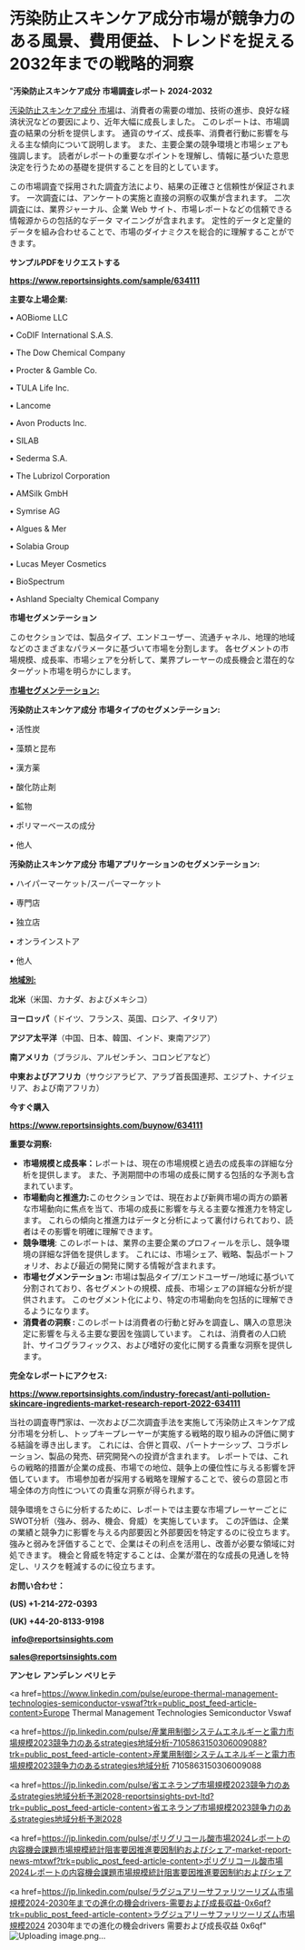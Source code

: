 # 汚染防止スキンケア成分市場が競争力のある風景、費用便益、トレンドを捉える2032年までの戦略的洞察

"<strong>汚染防止スキンケア成分 市場調査レポート 2024-2032</strong>

<a href=https://www.reportsinsights.com/sample/634111>汚染防止スキンケア成分 市場</a>は、消費者の需要の増加、技術の進歩、良好な経済状況などの要因により、近年大幅に成長しました。 このレポートは、市場調査の結果の分析を提供します。 通貨のサイズ、成長率、消費者行動に影響を与える主な傾向について説明します。 また、主要企業の競争環境と市場シェアも強調します。 読者がレポートの重要なポイントを理解し、情報に基づいた意思決定を行うための基礎を提供することを目的としています。

この市場調査で採用された調査方法により、結果の正確さと信頼性が保証されます。 一次調査には、アンケートの実施と直接の洞察の収集が含まれます。 二次調査には、業界ジャーナル、企業 Web サイト、市場レポートなどの信頼できる情報源からの包括的なデータ マイニングが含まれます。 定性的データと定量的データを組み合わせることで、市場のダイナミクスを総合的に理解することができます。

<strong><b>サンプルPDFをリクエストする</b></strong>

<a href=https://www.reportsinsights.com/sample/634111><strong><u>https://www.reportsinsights.com/sample/634111</u></strong></a>

<strong>主要な上場企業:</strong>

• AOBiome LLC

• CoDIF International S.A.S.

• The Dow Chemical Company

• Procter & Gamble Co.

• TULA Life Inc.

• Lancome

• Avon Products Inc.

• SILAB

• Sederma S.A.

• The Lubrizol Corporation

• AMSilk GmbH

• Symrise AG

• Algues & Mer

• Solabia Group

• Lucas Meyer Cosmetics

• BioSpectrum

• Ashland Specialty Chemical Company

<strong>市場セグメンテーション</strong>

このセクションでは、製品タイプ、エンドユーザー、流通チャネル、地理的地域などのさまざまなパラメータに基づいて市場を分割します。 各セグメントの市場規模、成長率、市場シェアを分析して、業界プレーヤーの成長機会と潜在的なターゲット市場を明らかにします。

<strong><u>市場セグメンテーション</u></strong><strong><u>:</u></strong>

<strong>汚染防止スキンケア成分 市場タイプのセグメンテーション:</strong>

• 活性炭

• 藻類と昆布

• 漢方薬

• 酸化防止剤

• 鉱物

• ポリマーベースの成分

• 他人

<strong>汚染防止スキンケア成分 市場アプリケーションのセグメンテーション:</strong>

• ハイパーマーケット/スーパーマーケット

• 専門店

• 独立店

• オンラインストア

• 他人

<strong><u>地域別</u></strong><strong><u>:</u></strong>

<strong>北米</strong>（米国、カナダ、およびメキシコ）

<strong>ヨーロッパ</strong>（ドイツ、フランス、英国、ロシア、イタリア）

<strong>アジア太平洋</strong>（中国、日本、韓国、インド、東南アジア）

<strong>南アメリカ</strong>（ブラジル、アルゼンチン、コロンビアなど）

<strong>中東およびアフリカ</strong>（サウジアラビア、アラブ首長国連邦、エジプト、ナイジェリア、および南アフリカ）

<strong>今すぐ購入</strong>

<a href=https://www.reportsinsights.com/buynow/634111><strong><u>https://www.reportsinsights.com/buynow/634111</u></strong></a>

<strong>重要な洞察:</strong>
<ul>
  <li><strong>市場規模と成長率：</strong>レポートは、現在の市場規模と過去の成長率の詳細な分析を提供します。 また、予測期間中の市場の成長に関する包括的な予測も含まれています。</li>
  <li><strong>市場動向と推進力:</strong>このセクションでは、現在および新興市場の両方の顕著な市場動向に焦点を当て、市場の成長に影響を与える主要な推進力を特定します。 これらの傾向と推進力はデータと分析によって裏付けられており、読者はその影響を明確に理解できます。</li>
  <li><strong>競争環境</strong>: このレポートは、業界の主要企業のプロフィールを示し、競争環境の詳細な評価を提供します。 これには、市場シェア、戦略、製品ポートフォリオ、および最近の開発に関する情報が含まれます。</li>
  <li><strong>市場セグメンテーション: </strong>市場は製品タイプ/エンドユーザー/地域に基づいて分割されており、各セグメントの規模、成長、市場シェアの詳細な分析が提供されます。 このセグメント化により、特定の市場動向を包括的に理解できるようになります。</li>
  <li><strong>消費者の洞察 : </strong>このレポートは消費者の行動と好みを調査し、購入の意思決定に影響を与える主要な要因を強調しています。 これは、消費者の人口統計、サイコグラフィックス、および嗜好の変化に関する貴重な洞察を提供します。</li>
</ul>
<strong>完全なレポートにアクセス:</strong>

<a href=https://www.reportsinsights.com/industry-forecast/anti-pollution-skincare-ingredients-market-research-report-2022-634111><strong><u><b>https://www.reportsinsights.com/industry-forecast/anti-pollution-skincare-ingredients-market-research-report-2022-634111</b></u></strong></a>

当社の調査専門家は、一次および二次調査手法を実施して汚染防止スキンケア成分市場を分析し、トップキープレーヤーが実施する戦略的取り組みの評価に関する結論を導き出します。 これには、合併と買収、パートナーシップ、コラボレーション、製品の発売、研究開発への投資が含まれます。 レポートでは、これらの戦略的措置が企業の成長、市場での地位、競争上の優位性に与える影響を評価しています。 市場参加者が採用する戦略を理解することで、彼らの意図と市場全体の方向性についての貴重な洞察が得られます。

競争環境をさらに分析するために、レポートでは主要な市場プレーヤーごとにSWOT分析（強み、弱み、機会、脅威）を実施しています。 この評価は、企業の業績と競争力に影響を与える内部要因と外部要因を特定するのに役立ちます。 強みと弱みを評価することで、企業はその利点を活用し、改善が必要な領域に対処できます。 機会と脅威を特定することは、企業が潜在的な成長の見通しを特定し、リスクを軽減するのに役立ちます。

<strong>お問い合わせ：</strong>

<strong>(US) +1-214-272-0393</strong>

<strong>(UK) +44-20-8133-9198</strong>

<strong> </strong><a href=info@reportsinsights.com><strong><u>info@reportsinsights.com</u></strong></a>

<a href=sales@reportsinsights.com><strong><u>sales@reportsinsights.com</u></strong></a>

<strong>アンセレ アンデレン ベリヒテ</strong>

<a href=https://www.linkedin.com/pulse/europe-thermal-management-technologies-semiconductor-vswaf?trk=public_post_feed-article-content>Europe Thermal Management Technologies Semiconductor Vswaf</a>

<a href=https://jp.linkedin.com/pulse/産業用制御システムエネルギーと電力市場規模2023競争力のあるstrategies地域分析-7105863150306009088?trk=public_post_feed-article-content>産業用制御システムエネルギーと電力市場規模2023競争力のあるstrategies地域分析 7105863150306009088</a>

<a href=https://jp.linkedin.com/pulse/省エネランプ市場規模2023競争力のあるstrategies地域分析予測2028-reportsinsights-pvt-ltd?trk=public_post_feed-article-content>省エネランプ市場規模2023競争力のあるstrategies地域分析予測2028</a>

<a href=https://jp.linkedin.com/pulse/ポリグリコール酸市場2024レポートの内容機会課題市場規模統計阻害要因推進要因制約およびシェア-market-report-news-mtxwf?trk=public_post_feed-article-content>ポリグリコール酸市場2024レポートの内容機会課題市場規模統計阻害要因推進要因制約およびシェア</a>

<a href=https://jp.linkedin.com/pulse/ラグジュアリーサファリツーリズム市場規模2024-2030年までの進化の機会drivers-需要および成長収益-0x6qf?trk=public_post_feed-article-content>ラグジュアリーサファリツーリズム市場規模2024 2030年までの進化の機会drivers 需要および成長収益 0x6qf</a>"
![Uploading image.png…]()
